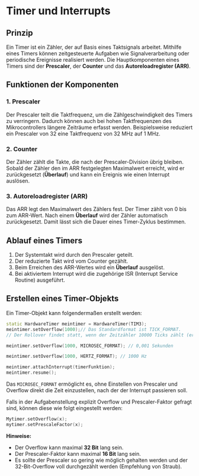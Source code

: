 # Timer und Interrupts

## Prinzip
Ein Timer ist ein Zähler, der auf Basis eines Taktsignals arbeitet. Mithilfe eines Timers können zeitgesteuerte Aufgaben wie Signalverarbeitung oder periodische Ereignisse realisiert werden. Die Hauptkomponenten eines Timers sind der **Prescaler**, der **Counter** und das **Autoreloadregister (ARR)**.

## Funktionen der Komponenten

### 1. Prescaler
Der Prescaler teilt die Taktfrequenz, um die Zählgeschwindigkeit des Timers zu verringern. Dadurch können auch bei hohen Taktfrequenzen des Mikrocontrollers längere Zeiträume erfasst werden. Beispielsweise reduziert ein Prescaler von 32 eine Taktfrequenz von 32 MHz auf 1 MHz.

### 2. Counter
Der Zähler zählt die Takte, die nach der Prescaler-Division übrig bleiben. Sobald der Zähler den im ARR festgelegten Maximalwert erreicht, wird er zurückgesetzt (**Überlauf**) und kann ein Ereignis wie einen Interrupt auslösen.

### 3. Autoreloadregister (ARR)
Das ARR legt den Maximalwert des Zählers fest. Der Timer zählt von 0 bis zum ARR-Wert. Nach einem **Überlauf** wird der Zähler automatisch zurückgesetzt. Damit lässt sich die Dauer eines Timer-Zyklus bestimmen.

## Ablauf eines Timers
1. Der Systemtakt wird durch den Prescaler geteilt.
2. Der reduzierte Takt wird vom Counter gezählt.
3. Beim Erreichen des ARR-Wertes wird ein **Überlauf** ausgelöst.
4. Bei aktiviertem Interrupt wird die zugehörige ISR (Interrupt Service Routine) ausgeführt.

## Erstellen eines Timer-Objekts
Ein Timer-Objekt kann folgendermaßen erstellt werden:

```cpp
static HardwareTimer meintimer = HardwareTimer(TIM3);
meintimer.setOverflow(1000);// Das Standardformat ist TICK_FORMAT. 
// Der Rollover findet statt, wenn der Zeitzähler 10000 Ticks zählt (er erreicht den Wert von 0 bis 9999).

meintimer.setOverflow(1000, MICROSEC_FORMAT); // 0,001 Sekunden

meintimer.setOverflow(1000, HERTZ_FORMAT); // 1000 Hz

meintimer.attachInterrupt(timerFunktion);
meintimer.resume();
```

Das `MICROSEC_FORMAT` ermöglicht es, ohne Einstellen von Prescaler und Overflow direkt die Zeit einzustellen, nach der der Interrupt passieren soll.

Falls in der Aufgabenstellung explizit Overflow und Prescaler-Faktor gefragt sind, können diese wie folgt eingestellt werden:

```cpp
Mytimer.setOverflow(x);
mytimer.setPrescaleFactor(x);
```

**Hinweise:**
- Der Overflow kann maximal **32 Bit** lang sein.
- Der Prescaler-Faktor kann maximal **16 Bit** lang sein.
- Es sollte der Prescaler so gering wie möglich gehalten werden und der 32-Bit-Overflow voll durchgezählt werden (Empfehlung von Straub).

